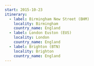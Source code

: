 ```yaml
---
start: 2015-10-23
itinerary:
  - label: Birmingham New Street (BHM)
    locality: Birmingham
    country_name: England
  - label: London Euston (EUS)
    locality: London
    country_name: England
  - label: Brighton (BTN)
    locality: Brighton
    country_name: England
---
```


